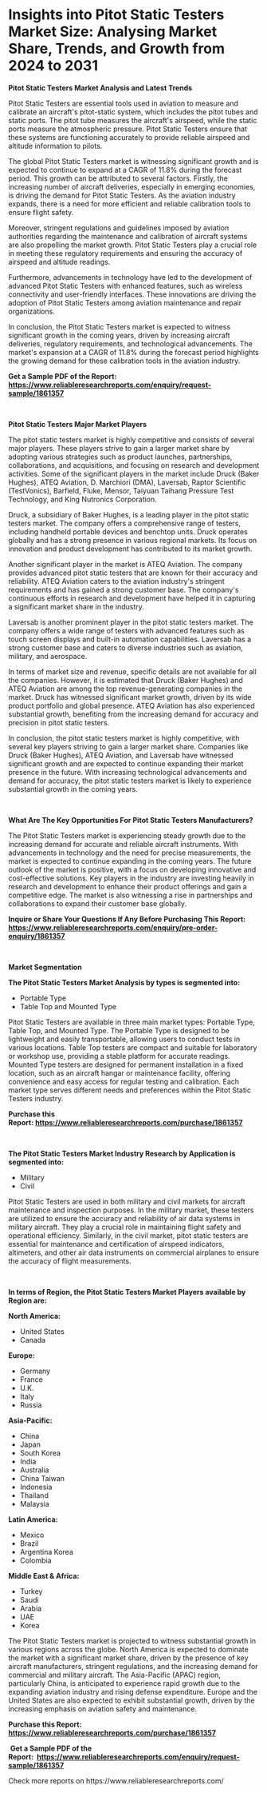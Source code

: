 <p><h1>Insights into Pitot Static Testers Market Size: Analysing Market Share, Trends, and Growth from 2024 to 2031</h1></p><p><strong>Pitot Static Testers Market Analysis and Latest Trends</strong></p>
<p><p>Pitot Static Testers are essential tools used in aviation to measure and calibrate an aircraft's pitot-static system, which includes the pitot tubes and static ports. The pitot tube measures the aircraft's airspeed, while the static ports measure the atmospheric pressure. Pitot Static Testers ensure that these systems are functioning accurately to provide reliable airspeed and altitude information to pilots.</p><p>The global Pitot Static Testers market is witnessing significant growth and is expected to continue to expand at a CAGR of 11.8% during the forecast period. This growth can be attributed to several factors. Firstly, the increasing number of aircraft deliveries, especially in emerging economies, is driving the demand for Pitot Static Testers. As the aviation industry expands, there is a need for more efficient and reliable calibration tools to ensure flight safety.</p><p>Moreover, stringent regulations and guidelines imposed by aviation authorities regarding the maintenance and calibration of aircraft systems are also propelling the market growth. Pitot Static Testers play a crucial role in meeting these regulatory requirements and ensuring the accuracy of airspeed and altitude readings.</p><p>Furthermore, advancements in technology have led to the development of advanced Pitot Static Testers with enhanced features, such as wireless connectivity and user-friendly interfaces. These innovations are driving the adoption of Pitot Static Testers among aviation maintenance and repair organizations.</p><p>In conclusion, the Pitot Static Testers market is expected to witness significant growth in the coming years, driven by increasing aircraft deliveries, regulatory requirements, and technological advancements. The market's expansion at a CAGR of 11.8% during the forecast period highlights the growing demand for these calibration tools in the aviation industry.</p></p>
<p><strong>Get a Sample PDF of the Report:&nbsp; <a href="https://www.reliableresearchreports.com/enquiry/request-sample/1861357">https://www.reliableresearchreports.com/enquiry/request-sample/1861357</a></strong></p>
<p>&nbsp;</p>
<p><strong>Pitot Static Testers Major Market Players</strong></p>
<p><p>The pitot static testers market is highly competitive and consists of several major players. These players strive to gain a larger market share by adopting various strategies such as product launches, partnerships, collaborations, and acquisitions, and focusing on research and development activities. Some of the significant players in the market include Druck (Baker Hughes), ATEQ Aviation, D. Marchiori (DMA), Laversab, Raptor Scientific (TestVonics), Barfield, Fluke, Mensor, Taiyuan Taihang Pressure Test Technology, and King Nutronics Corporation.</p><p>Druck, a subsidiary of Baker Hughes, is a leading player in the pitot static testers market. The company offers a comprehensive range of testers, including handheld portable devices and benchtop units. Druck operates globally and has a strong presence in various regional markets. Its focus on innovation and product development has contributed to its market growth.</p><p>Another significant player in the market is ATEQ Aviation. The company provides advanced pitot static testers that are known for their accuracy and reliability. ATEQ Aviation caters to the aviation industry's stringent requirements and has gained a strong customer base. The company's continuous efforts in research and development have helped it in capturing a significant market share in the industry.</p><p>Laversab is another prominent player in the pitot static testers market. The company offers a wide range of testers with advanced features such as touch screen displays and built-in automation capabilities. Laversab has a strong customer base and caters to diverse industries such as aviation, military, and aerospace.</p><p>In terms of market size and revenue, specific details are not available for all the companies. However, it is estimated that Druck (Baker Hughes) and ATEQ Aviation are among the top revenue-generating companies in the market. Druck has witnessed significant market growth, driven by its wide product portfolio and global presence. ATEQ Aviation has also experienced substantial growth, benefiting from the increasing demand for accuracy and precision in pitot static testers.</p><p>In conclusion, the pitot static testers market is highly competitive, with several key players striving to gain a larger market share. Companies like Druck (Baker Hughes), ATEQ Aviation, and Laversab have witnessed significant growth and are expected to continue expanding their market presence in the future. With increasing technological advancements and demand for accuracy, the pitot static testers market is likely to experience substantial growth in the coming years.</p></p>
<p>&nbsp;</p>
<p><strong>What Are The Key Opportunities For Pitot Static Testers Manufacturers?</strong></p>
<p><p>The Pitot Static Testers market is experiencing steady growth due to the increasing demand for accurate and reliable aircraft instruments. With advancements in technology and the need for precise measurements, the market is expected to continue expanding in the coming years. The future outlook of the market is positive, with a focus on developing innovative and cost-effective solutions. Key players in the industry are investing heavily in research and development to enhance their product offerings and gain a competitive edge. The market is also witnessing a rise in partnerships and collaborations to expand their customer base globally.</p></p>
<p><strong>Inquire or Share Your Questions If Any Before Purchasing This Report: <a href="https://www.reliableresearchreports.com/enquiry/pre-order-enquiry/1861357">https://www.reliableresearchreports.com/enquiry/pre-order-enquiry/1861357</a></strong></p>
<p>&nbsp;</p>
<p><strong>Market Segmentation</strong></p>
<p><strong>The Pitot Static Testers Market Analysis by types is segmented into:</strong></p>
<p><ul><li>Portable Type</li><li>Table Top and Mounted Type</li></ul></p>
<p><p>Pitot Static Testers are available in three main market types: Portable Type, Table Top, and Mounted Type. The Portable Type is designed to be lightweight and easily transportable, allowing users to conduct tests in various locations. Table Top testers are compact and suitable for laboratory or workshop use, providing a stable platform for accurate readings. Mounted Type testers are designed for permanent installation in a fixed location, such as an aircraft hangar or maintenance facility, offering convenience and easy access for regular testing and calibration. Each market type serves different needs and preferences within the Pitot Static Testers industry.</p></p>
<p><strong>Purchase this Report:&nbsp;<a href="https://www.reliableresearchreports.com/purchase/1861357">https://www.reliableresearchreports.com/purchase/1861357</a></strong></p>
<p>&nbsp;</p>
<p><strong>The Pitot Static Testers Market Industry Research by Application is segmented into:</strong></p>
<p><ul><li>Military</li><li>Civil</li></ul></p>
<p><p>Pitot Static Testers are used in both military and civil markets for aircraft maintenance and inspection purposes. In the military market, these testers are utilized to ensure the accuracy and reliability of air data systems in military aircraft. They play a crucial role in maintaining flight safety and operational efficiency. Similarly, in the civil market, pitot static testers are essential for maintenance and certification of airspeed indicators, altimeters, and other air data instruments on commercial airplanes to ensure the accuracy of flight measurements.</p></p>
<p>&nbsp;</p>
<p><strong>In terms of Region, the Pitot Static Testers Market Players available by Region are:</strong></p>
<p>
    <p> <strong> North America: </strong>
        <ul>
            <li>United States</li>
            <li>Canada</li>
        </ul>
        </p> 
    <p> <strong> Europe: </strong>
        <ul>
            <li>Germany</li>
            <li>France</li>
            <li>U.K.</li>
            <li>Italy</li>
            <li>Russia</li>
        </ul>
        </p> 
    <p> <strong> Asia-Pacific: </strong>
        <ul>
            <li>China</li>
            <li>Japan</li>
            <li>South Korea</li>
            <li>India</li>
            <li>Australia</li>
            <li>China Taiwan</li>
            <li>Indonesia</li>
            <li>Thailand</li>
            <li>Malaysia</li>
        </ul>
        </p> 
    <p> <strong> Latin America: </strong>
        <ul>
            <li>Mexico</li>
            <li>Brazil</li>
            <li>Argentina Korea</li>
            <li>Colombia</li>
        </ul>
        </p> 
    <p> <strong> Middle East & Africa: </strong>
        <ul>
            <li>Turkey</li>
            <li>Saudi</li>
            <li>Arabia</li>
            <li>UAE</li>
            <li>Korea</li>
        </ul>
    </p>
    </p>
<p><p>The Pitot Static Testers market is projected to witness substantial growth in various regions across the globe. North America is expected to dominate the market with a significant market share, driven by the presence of key aircraft manufacturers, stringent regulations, and the increasing demand for commercial and military aircraft. The Asia-Pacific (APAC) region, particularly China, is anticipated to experience rapid growth due to the expanding aviation industry and rising defense expenditure. Europe and the United States are also expected to exhibit substantial growth, driven by the increasing emphasis on aviation safety and maintenance.</p></p>
<p><strong>Purchase this Report: <a href="https://www.reliableresearchreports.com/purchase/1861357">https://www.reliableresearchreports.com/purchase/1861357</a></strong></p>
<p>&nbsp;<strong>Get a Sample PDF of the Report:&nbsp;&nbsp;<a href="https://www.reliableresearchreports.com/enquiry/request-sample/1861357">https://www.reliableresearchreports.com/enquiry/request-sample/1861357</a></strong></p>
<p><strong></strong></p>
<p>Check more reports on https://www.reliableresearchreports.com/</p>